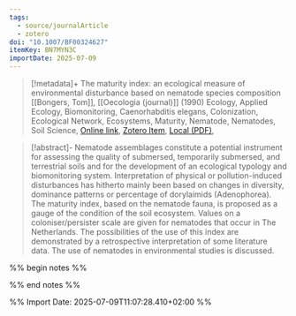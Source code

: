```yaml
---
tags:
  - source/journalArticle
  - zotero
doi: "10.1007/BF00324627"
itemKey: BN7MYN3C
importDate: 2025-07-09
---
```

>[!metadata]+
> The maturity index: an ecological measure of environmental disturbance based on nematode species composition
> [[Bongers, Tom]], 
> [[Oecologia (journal)]] (1990)
> Ecology, Applied Ecology, Biomonitoring, Caenorhabditis elegans, Colonization, Ecological Network, Ecosystems, Maturity, Nematode, Nematodes, Soil Science, 
> [Online link](https://doi.org/10.1007/BF00324627), [Zotero Item](zotero://select/library/items/BN7MYN3C), [Local (PDF)](file://C:/Users/aburg/Documents/references/zotero/storage/TSA35S9F/Bongers1990_maturityindex.pdf), 

>[!abstract]-
>Nematode assemblages constitute a potential instrument for assessing the quality of submersed, temporarily submersed, and terrestrial soils and for the development of an ecological typology and biomonitoring system. Interpretation of physical or pollution-induced disturbances has hitherto mainly been based on changes in diversity, dominance patterns or percentage of dorylaimids (Adenophorea). The maturity index, based on the nematode fauna, is proposed as a gauge of the condition of the soil ecosystem. Values on a coloniser/persister scale are given for nematodes that occur in The Netherlands. The possibilities of the use of this index are demonstrated by a retrospective interpretation of some literature data. The use of nematodes in environmental studies is discussed.

%% begin notes %%

%% end notes %%

%% Import Date: 2025-07-09T11:07:28.410+02:00 %%
